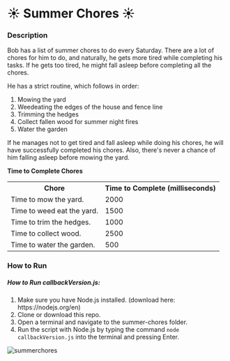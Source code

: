 <h1>&#9728; Summer Chores &#9728;</h1>
<h3>Description</h3>
<p>Bob has a list of summer chores to do every Saturday. There are a lot of chores for him to do, and naturally, he gets more tired while completing his tasks. If he gets too tired, he might fall asleep before completing all the chores.</p>
<p>He has a strict routine, which follows in order:</p>
<ol>
  <li>Mowing the yard</li>
  <li>Weedeating the edges of the house and fence line</li>
  <li>Trimming the hedges</li>
  <li>Collect fallen wood for summer night fires</li>
  <li>Water the garden</li>
</ol>
<p>If he manages not to get tired and fall asleep while doing his chores, he will have successfully completed his chores. Also, there's never a chance of him falling asleep before mowing the yard.</p>
<caption><b>Time to Complete Chores</b></caption>
<table>
  <tr>
    <th>Chore</th>
    <th>Time to Complete (milliseconds)</th>
  </tr>
  <tr>
    <td>Time to mow the yard.</td>
    <td>2000</td>
  </tr>
    <tr>
    <td>Time to weed eat the yard.</td>
    <td>1500</td>
  </tr>
    <tr>
    <td>Time to trim the hedges.</td>
    <td>1000</td>
  </tr>
    <tr>
    <td>Time to collect wood.</td>
    <td>2500</td>
  </tr>
    <tr>
    <td>Time to water the garden.</td>
    <td>500</td>
  </tr>
</table>
<h3>How to Run</h3>
<h5>How to Run callbackVersion.js:</h5>
<ol>
  <li>Make sure you have Node.js installed. (download here: https://nodejs.org/en)</li>
  <li>Clone or download this repo.</li>
  <li>Open a terminal and navigate to the summer-chores folder.</li>
  <li>Run the script with Node.js by typing the command <code>node callbackVersion.js</code> into the terminal and pressing Enter.</li>
</ol>

![summerchores](https://github.com/user-attachments/assets/48b98e40-97fe-408f-a633-9e6c913101fa)
